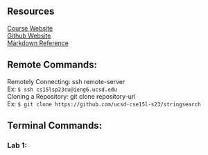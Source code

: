 ## Resources
[Course Website](https://ucsd-cse15l-s23.github.io/)\
[Github Website](https://yourcousinfrog.github.io/cse15l-lab-reports/)\
[Markdown Reference](https://commonmark.org/help/)

## Remote Commands:

Remotely Connecting: ssh remote-server\
Ex: `$ ssh cs15lsp23cu@ieng6.ucsd.edu`
\
Cloning a Repository: git clone repository-url\
Ex: `$ git clone https://github.com/ucsd-cse15l-s23/stringsearch`

## Terminal Commands:
### Lab 1:
